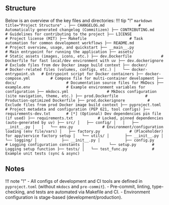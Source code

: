
## Structure

Below is an overview of the key files and directories:
!!! tip "!"
    ```markdown title="Project Structure"
    .
    ├── CHANGELOG.md               # Automatically generated changelog (Commitizen)
    ├── CONTRIBUTING.md            # Guidelines for contributing to the project
    ├── LICENSE                    # Project license (MIT)
    ├── Makefile                   # Task automation for common development workflows
    ├── README.md                  # Project overview, usage, and quickstart
    ├── __main__.py                # Main entrypoint for running the application
    ├── assets/                    # Static assets (images, icons, etc.)
    ├── dev.Dockerfile             # Dockerfile for fast local/dev environment with uv
    ├── dev.dockerignore           # Exclude files from dev Docker image build context
    ├── docker/                    # Docker-related files (volumes, configs, etc.)
    │   └── docker-entrypoint.sh   # Entrypoint script for Docker containers
    ├── docker-compose.yml         # Compose file for multi-container development
    ├── docs/                      # Documentation source files for MkDocs
    ├── example.env                # Example environment variables for configuration
    ├── mkdocs.yml                 # MkDocs configuration (site navigation, theme, etc.)
    ├── prod.Dockerfile            # Production-optimized Dockerfile
    ├── prod.dockerignore          # Exclude files from prod Docker image build context
    ├── pyproject.toml             # Project metadata and configuration (PEP 621, tool configs)
    ├── requirements-dev.txt       # [*] (Optional) Dev dependencies pin file (if used)
    ├── requirements.txt           # Locked, pinned dependencies (auto-generated by uv)
    ├── src/
    │   ├── config/
    │   │   ├── __init__.py
    │   │   └── env.py             # Environment/configuration loading (env file/vars)
    │   ├── factory.py             # (Placeholder) for app/service factory setup
    │   └── utils/
    │       ├── __init__.py
    │       └── logging/
    │           ├── __init__.py
    │           ├── config.py      # Logging configuration constants
    │           └── setup.py       # Logging setup function
    ├── tests/
    │   └── test_func.py           # Example unit tests (sync & async)
    ```

## Notes

!!! note "!"
    - All configs of development and CI tools are defined in `pyproject.toml` (without `mkdocs` and `pre-commit`).
    - Pre-commit, linting, type-checking, and tests are automated via Makefile and CI.
    - Environment configuration is stage-based (development/production).
